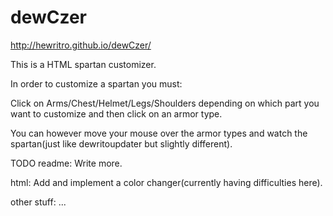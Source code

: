 # dewCzer 
http://hewritro.github.io/dewCzer/

This is a HTML spartan customizer.

In order to customize a spartan you must:

Click on Arms/Chest/Helmet/Legs/Shoulders depending on which part you want to customize and then click on an armor type.

You can however move your mouse over the armor types and watch the spartan(just like dewritoupdater but slightly different).

TODO
readme:
Write more.

html:
Add and implement a color changer(currently having difficulties here).

other stuff:
...